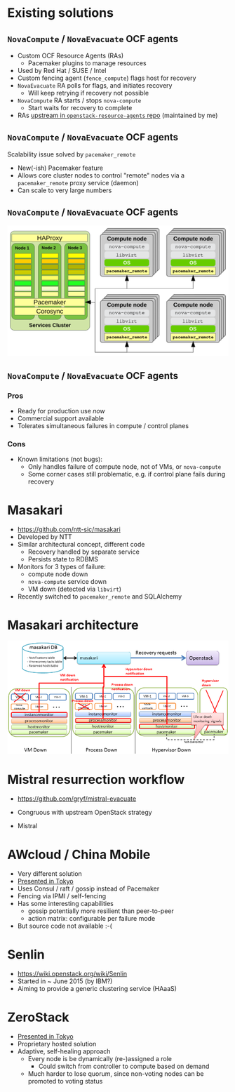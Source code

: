 <!-- .slide: data-state="section-break" id="solutions" -->
# Existing solutions


<!-- .slide: data-state="normal" id="ocf" data-menu-title="OCF RAs" -->
## `NovaCompute` / `NovaEvacuate` OCF agents

*   Custom OCF Resource Agents (RAs)
    *   Pacemaker plugins to manage resources
*   Used by Red Hat / SUSE / Intel
*   Custom fencing agent (`fence_compute`) flags host for recovery
*   `NovaEvacuate` RA polls for flags, and initiates recovery
    *   Will keep retrying if recovery not possible
*   `NovaCompute` RA starts / stops `nova-compute`
    *   Start waits for recovery to complete
*   RAs
    [upstream in `openstack-resource-agents` repo](https://github.com/openstack/openstack-resource-agents/tree/master/ocf)
    (maintained by me)


<!-- .slide: data-state="normal" id="pacemaker_remote" data-menu-title="pacemaker_remote" -->
## `NovaCompute` / `NovaEvacuate` OCF agents

Scalability issue solved by `pacemaker_remote`

*   New(-ish) Pacemaker feature
*   Allows core cluster nodes to control "remote"
    nodes via a `pacemaker_remote` proxy service (daemon)
*   Can scale to very large numbers


<!-- .slide: data-state="normal" id="ocf-architecture" data-menu-title="architecture" -->
## `NovaCompute` / `NovaEvacuate` OCF agents

<img alt="Architecture with pacemaker_remote" class="full-slide"
     src="images/pacemaker_remote.svg" />


<!-- .slide: data-state="normal" id="ocf-2" data-menu-title="Pros and cons" -->
## `NovaCompute` / `NovaEvacuate` OCF agents

### Pros

*   Ready for production use *now*
*   Commercial support available
*   Tolerates simultaneous failures in compute / control planes

### Cons

*   Known limitations (not bugs):
    *   Only handles failure of compute node, not of VMs, or `nova-compute`
    *   Some corner cases still problematic, e.g. if control plane fails during recovery


<!-- .slide: data-state="normal" id="masakari" -->
# Masakari

*   https://github.com/ntt-sic/masakari
*   Developed by NTT
*   Similar architectural concept, different code
    *   Recovery handled by separate service
    *   Persists state to RDBMS
*   Monitors for 3 types of failure:
    *   compute node down
    *   `nova-compute` service down
    *   VM down (detected via `libvirt`)
*   Recently switched to `pacemaker_remote` and SQLAlchemy


<!-- .slide: data-state="normal" id="masakari-arch" -->
# Masakari architecture

<img alt="masakari architecture" src="images/masakari-architecture.png" 
     class="full-slide" />


<!-- .slide: data-state="normal" id="mistral" -->
# Mistral resurrection workflow

*   https://github.com/gryf/mistral-evacuate
*   Congruous with upstream OpenStack strategy

*   Mistral


<!-- .slide: data-state="normal" id="awcloud-china-mobile" -->
# AWcloud / China Mobile

*   Very different solution
*   [Presented in Tokyo](https://youtu.be/nz4kEZcmxr4)
*   Uses Consul / raft / gossip instead of Pacemaker
*   Fencing via IPMI / self-fencing
*   Has some interesting capabilities
    *   gossip potentially more resilient than peer-to-peer
    *   action matrix: configurable per failure mode
*   But source code not available :-(


<!-- .slide: data-state="normal" id="senlin" -->
# Senlin

*   https://wiki.openstack.org/wiki/Senlin
*   Started in ~ June 2015 (by IBM?)
*   Aiming to provide a generic clustering service (HAaaS)


<!-- .slide: data-state="normal" id="zerostack" -->
# ZeroStack

*   [Presented in Tokyo](https://youtu.be/F0P1ueq05a8)
*   Proprietary hosted solution
*   Adaptive, self-healing approach
    *   Every node is be dynamically (re-)assigned a role
        *   Could switch from controller to compute based on demand
    *   Much harder to lose quorum, since non-voting nodes can
        be promoted to voting status
